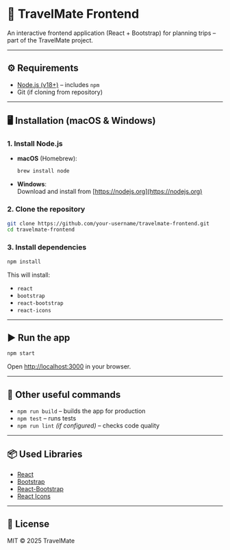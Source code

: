 # 🚀 TravelMate Frontend

An interactive frontend application (React + Bootstrap) for planning trips – part of the TravelMate project.

---

## ⚙️ Requirements

- [Node.js (v18+)](https://nodejs.org/) – includes `npm`
- Git (if cloning from repository)

---

## 🖥️ Installation (macOS & Windows)

### 1. Install Node.js

- **macOS** (Homebrew):
  ```bash
  brew install node
  ```
- **Windows**:  
  Download and install from [https://nodejs.org](https://nodejs.org)

### 2. Clone the repository

```bash
git clone https://github.com/your-username/travelmate-frontend.git
cd travelmate-frontend
```

### 3. Install dependencies

```bash
npm install
```

This will install:
- `react`
- `bootstrap`
- `react-bootstrap`
- `react-icons`

---

## ▶️ Run the app

```bash
npm start
```

Open [http://localhost:3000](http://localhost:3000) in your browser.

---

## 🧪 Other useful commands

- `npm run build` – builds the app for production
- `npm test` – runs tests
- `npm run lint` *(if configured)* – checks code quality

---

## 📦 Used Libraries

- [React](https://reactjs.org/)
- [Bootstrap](https://getbootstrap.com/)
- [React-Bootstrap](https://react-bootstrap.github.io/)
- [React Icons](https://react-icons.github.io/)

---

## 📝 License

MIT © 2025 TravelMate
